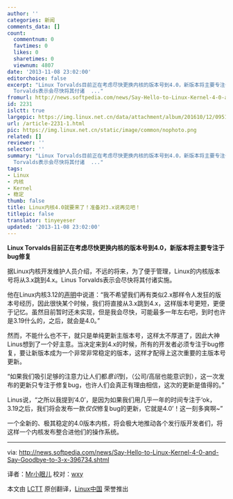 ```yaml
---
author: ''
categories: 新闻
comments_data: []
count:
  commentnum: 0
  favtimes: 0
  likes: 0
  sharetimes: 0
  viewnum: 4807
date: '2013-11-08 23:02:00'
editorchoice: false
excerpt: "Linux Torvalds目前正在考虑尽快更换内核的版本号到4.0，新版本将主要专注于bug修复\r\n据Linux内核开发维护人员介绍，不远的将来，为了便于管理，Linux的内核版本号将从3.x跳到4.x。Linus
  Torvalds表示会尽快将其付诸  ..."
fromurl: http://news.softpedia.com/news/Say-Hello-to-Linux-Kernel-4-0-and-Say-Goodbye-to-3-x-396734.shtml
id: 2231
islctt: true
largepic: https://img.linux.net.cn/data/attachment/album/201610/12/095124vr9cmdgilii8rrwr.png
url: /article-2231-1.html
pic: https://img.linux.net.cn/static/image/common/nophoto.png
related: []
reviewer: ''
selector: ''
summary: "Linux Torvalds目前正在考虑尽快更换内核的版本号到4.0，新版本将主要专注于bug修复\r\n据Linux内核开发维护人员介绍，不远的将来，为了便于管理，Linux的内核版本号将从3.x跳到4.x。Linus
  Torvalds表示会尽快将其付诸  ..."
tags:
- Linux
- 内核
- Kernel
- 稳定
thumb: false
title: Linux内核4.0就要来了！准备对3.x说再见吧！
titlepic: false
translator: tinyeyeser
updated: '2013-11-08 23:02:00'
---
```


**Linux Torvalds目前正在考虑尽快更换内核的版本号到4.0，新版本将主要专注于bug修复**


据Linux内核开发维护人员介绍，不远的将来，为了便于管理，Linux的内核版本号将从3.x跳到4.x。Linus Torvalds表示会尽快将其付诸实施。


他在Linux内核3.12的[声明](https://lkml.org/lkml/2013/11/3/160)中说道：“我不希望我们再有类似2.x那样令人发狂的版本号经历，因此很快某个时候，我们将直接从3.x跳到4.x，这样版本号更短，更便于记忆。虽然目前暂时还未实现，但是我会尽快，可能最多一年左右吧，到时也许是3.19什么的，之后，就会是4.0。”


然而，不能什么也不干，就只是单纯更新主版本号，这样太不厚道了，因此大神Linus想到了一个好主意。当决定来到4.x的时候，所有的开发者必须专注于bug修复，要让新版本成为一个非常非常稳定的版本，这样才配得上这次重要的主版本号更新。


“如果我们吸引足够的注意力让人们都*意识*到，（公司/高层也能意识到），这一次发布的更新只专注于修复bug，也许人们会真正有理由相信，这次的更新是值得的。”


Linus说，“之所以我提到‘4.0’，是因为如果我们用几乎一年的时间专注于‘ok，3.19之后，我们将会发布一款*仅仅*修复bug的更新，它就是4.0’！这一刻多爽啊~”


一个全新的、极其稳定的4.0版本内核，将会极大地推动各个发行版开发者们，将这样一个内核发布整合进他们的操作系统。




---


via: <http://news.softpedia.com/news/Say-Hello-to-Linux-Kernel-4-0-and-Say-Goodbye-to-3-x-396734.shtml>


译者：[Mr小眼儿](http://blog.csdn.net/tinyeyeser) 校对：[wxy](https://github.com/wxy)


本文由 [LCTT](https://github.com/LCTT/TranslateProject) 原创翻译，[Linux中国](http://linux.cn/) 荣誉推出